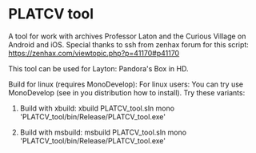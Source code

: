 # PLATCV tool
A tool for work with archives Professor Laton and the Curious Village on Android and iOS.
Special thanks to ssh from zenhax forum for this script: https://zenhax.com/viewtopic.php?p=41170#p41170

This tool can be used for Layton: Pandora's Box in HD.

Build for linux (requires MonoDevelop):
For linux users: You can try use MonoDevelop (see in you distribution how to install). Try these variants:

1. Build with xbuild: 
xbuild PLATCV_tool.sln 
mono 'PLATCV_tool/bin/Release/PLATCV_tool.exe'

2. Build with msbuild: 
msbuild PLATCV_tool.sln
mono 'PLATCV_tool/bin/Release/PLATCV_tool.exe'
